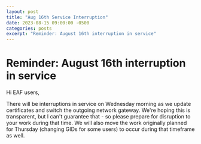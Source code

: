 ```yaml
---
layout: post
title: "Aug 16th Service Interruption"
date: 2023-08-15 09:00:00 -0500
categories: posts
excerpt: "Reminder: August 16th interruption in service"
---
```


# Reminder: August 16th interruption in service

Hi EAF users,

There will be interruptions in service on Wednesday morning as we update certificates and switch the outgoing network gateway. We're hoping this is transparent, but I can't guarantee that - so please prepare for disruption to your work during that time.  We will also move the work originally planned for Thursday (changing GIDs for some users) to occur during that timeframe as well. 


```
